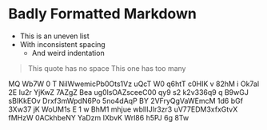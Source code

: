 # Badly  Formatted  Markdown

* This is an uneven list
* With inconsistent spacing
    * And weird indentation

> This quote has no space
> This one has too many

MQ Wb7W 0 T NilWwemicPb0Ots1Vz uQcT W0 q6htT c0HIK v 82hM i Ok7al 2E Iu2r YjKwZ 7AZgZ Bea ug0lsOAZsceeC00 qy9 s2
k2v336q9 q B9wGJ sBIKkEOv Drxf3mWpdN6Po 5no4dAqP BY 2VFryQgVaWEmcM 1d6 bGf 3Xw37 jK WoUM1s E 1 w BhM1 mhjue wblIlJIr3zr3
uV77EDM3xfxGtvX fMHzW 0ACkhbeNY
YaDzm IXbvK Wrl86 h5PJ 6g 8Tw